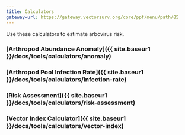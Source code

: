 ```yaml
---
title: Calculators
gateway-url: https://gateway.vectorsurv.org/core/ppf/menu/path/85
---
```


Use these calculators to estimate arbovirus risk.

### [Arthropod Abundance Anomaly]({{ site.baseur1 }}/docs/tools/calculators/anomaly)

### [Arthropod Pool Infection Rate]({{ site.baseur1 }}/docs/tools/calculators/infection-rate)

### [Risk Assessment]({{ site.baseur1 }}/docs/tools/calculators/risk-assessment)

### [Vector Index Calculator]({{ site.baseur1 }}/docs/tools/calculators/vector-index)
